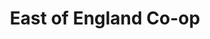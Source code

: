 ---
title: "East of England Co-op"
url: /ipswich/east-of-england-co-op-hawthorn-drive/
shop: convenience
---